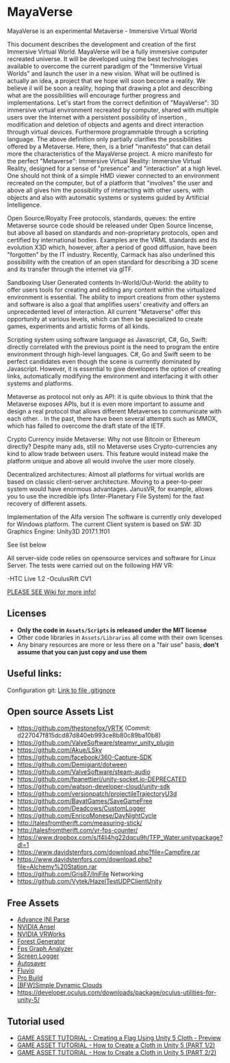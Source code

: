 # MayaVerse
MayaVerse is an experimental Metaverse - Immersive Virtual World

This document describes the development and creation of the first Immersive Virtual World. MayaVerse will be a fully immersive computer recreated universe. It will be developed using the best technologies available to overcome the current paradigm of the "Immersive Virtual Worlds" and launch the user in a new vision.
What will be outlined is actually an idea, a project that we hope will soon become a reality. We believe il will be soon a reality, hoping that drawing a plot and describing what are the possibilities will encourage further progress and implementations.
Let's start from the correct definition of "MayaVerse":
3D immersive virtual environment recreated by computer, shared with multiple users over the Internet with a persistent possibility of insertion , modification and deletion of objects and agents and direct interaction through virtual devices. Furthermore programmable through a scripting language.
The above definition only partially clarifies the possibilities offered by a Metaverse. Here, then, is a brief "manifesto" that can detail more the characteristics of the MayaVerse project.
A micro manifesto for the perfect "Metaverse":
Immersive Virtual Reality: Immersive Virtual Reality, designed for a sense of "presence" and "interaction" at a high level. One should not think of a simple HMD viewer connected to an environment recreated on the computer, but of a platform that "involves" the user and above all gives him the possibility of interacting with other users, with objects and also with automatic systems or systems guided by Artificial Intelligence.

Open Source/Royalty Free protocols, standards, queues: the entire Metaverse source code should be released under Open Source lincense, but above all based on standards and non-proprietary protocols, open and certified by international bodies. Examples are the VRML standards and its evolution X3D which, however, after a period of good diffusion, have been "forgotten" by the IT industry. Recently, Carmack has also underlined this possibility with the creation of an open standard for describing a 3D scene and its transfer through the internet via glTF.

Sandboxing User Generated contents In-World/Out-World: the ability to offer users tools for creating and editing any content within the virtualized environment is essential. The ability to import creations from other systems and software is also a goal that amplifies users' creativity and offers an unprecedented level of interaction. All current "Metaverse" offer this opportunity at various levels, which can then be specialized to create games, experiments and artistic forms of all kinds.

Scripting system using software language as Javascript, C#, Go, Swift: directly correlated with the previous point is the need to program the entire environment through high-level languages. C#, Go and Swift seem to be perfect candidates even though the scene is currently dominated by Javascript. However, it is essential to give developers the option of creating links, automatically modifying the environment and interfacing it with other systems and platforms.

Metaverse as protocol not only as API: it is quite obvious to think that the Metaverse exposes APIs, but it is even more important to assume and design a real protocol that allows different Metaverses to communicate with each other. . In the past, there have been several attempts such as MMOX, which has failed to overcome the draft state of the IETF.

Crypto Currency inside Metaverse: Why not use Bitcoin or Ethereum directly? Despite many ads, still no Metaverse uses Crypto-currencies any kind to allow trade between users. This feature would instead make the platform unique and above all would involve the user more closely.

Decentralized architectures: Almost all platforms for virtual worlds are based on classic client-server architecture. Moving to a peer-to-peer system would have enormous advantages. JanusVR, for example, allows you to use the incredible ipfs (Inter-Planetary File System) for the fast recovery of different assets.

Implementation of the Alfa version
The software is currently only developed for Windows platform.
The current Client system is based on SW:
3D Graphics Engine: Unity3D 2017.1.1f01

See list below

All server-side code relies on opensource services and software for Linux Server.
The tests were carried out on the following HW VR:

-HTC Live 1.2
-OculusRift CV1

[PLEASE SEE Wiki for more info!](https://bitbucket.org/enrico_speranza/mayaverse/wiki/Home)

## Licenses

 - **Only the code in `Assets/Scripts` is released under the MIT license**
 - Other code libraries in `Assets/Libraries` all come with their own licenses
 - Any binary resources are more or less there on a "fair use" basis, **don't assume that you can just copy and use them**

## Useful links:
Configuration git:
[Link to file .gitignore](https://gist.github.com/Shogan/dad6786c58c5ad88e0ec)

## Open source Assets List ##

- https://github.com/thestonefox/VRTK (Commit: d227047f815dcd87d840eb993ce8b80c89ba10b8)
- https://github.com/ValveSoftware/steamvr_unity_plugin
- https://github.com/Akue/LSky
- https://github.com/facebook/360-Capture-SDK
- https://github.com/Demigiant/dotween
- https://github.com/ValveSoftware/steam-audio
- https://github.com/fpanettieri/unity-socket.io-DEPRECATED
- https://github.com/watson-developer-cloud/unity-sdk
- https://github.com/versionpatch/projectileTrajectoryU3d
- https://github.com/BayatGames/SaveGameFree
- https://github.com/Deadcows/CustomLogger
- https://github.com/EnricoMonese/DayNightCycle
- http://talesfromtherift.com/measuring-stick/
- http://talesfromtherift.com/vr-fps-counter/
- https://www.dropbox.com/s/f4li4hg22dqcu9h/TFP_Water.unitypackage?dl=1
- https://www.davidstenfors.com/download.php?file=Campfire.rar
- https://www.davidstenfors.com/download.php?file=Alchemy%20Station.rar
- https://github.com/Gris87/IniFile
Networking
- https://github.com/Vytek/HazelTestUDPClientUnity

## Free Assets ##

- [Advance INI Parse](https://www.assetstore.unity3d.com/en/#!/content/23706)
- [NVIDIA Ansel](https://www.assetstore.unity3d.com/en/#!/content/74758)
- [NVIDIA VRWorks](https://www.assetstore.unity3d.com/en/#!/content/84126)
- [Forest Generator](https://www.assetstore.unity3d.com/en/#!/content/29692)
- [Fps Graph Analyzer](https://www.assetstore.unity3d.com/en/#!/content/85130)
- [Screen Logger](https://www.assetstore.unity3d.com/en/#!/content/49114)
- [Autosaver](https://www.assetstore.unity3d.com/en/#!/content/38279)
- [Fluvio](https://www.assetstore.unity3d.com/en/#!/content/2888)
- [Pro Build](https://www.assetstore.unity3d.com/en/#!/content/11919)
- [[BFW]Simple Dynamic Clouds](https://www.assetstore.unity3d.com/en/#!/content/85665)
- https://developer.oculus.com/downloads/package/oculus-utilities-for-unity-5/

## Tutorial used ##

- [GAME ASSET TUTORIAL - Creating a Flag Using Unity 5 Cloth - Preview](https://www.youtube.com/watch?v=GiWD2PCzD3g)
- [GAME ASSET TUTORIAL - How to Create a Cloth in Unity 5 (PART 1/2)](https://www.youtube.com/watch?v=sbiuwaJ6PT4)
- [GAME ASSET TUTORIAL - How to Create a Cloth in Unity 5 (PART 2/2)](https://www.youtube.com/watch?v=UK8s7sowxiI)
